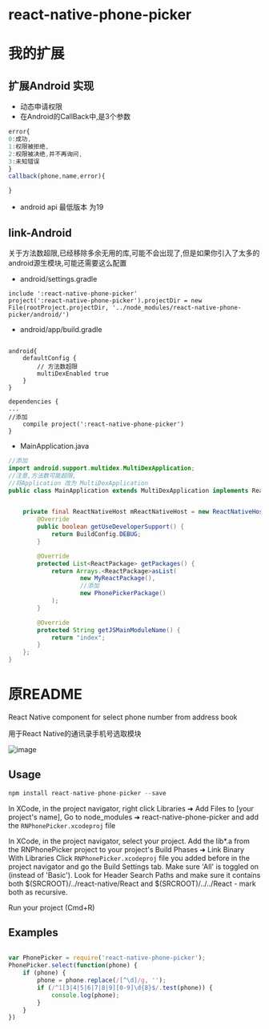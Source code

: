 # react-native-phone-picker

# 我的扩展

## 扩展Android 实现

- 动态申请权限
- 在Android的CallBack中,是3个参数

```js
error{
0:成功,
1:权限被拒绝,
2:权限被决绝,并不再询问,
3:未知错误
}
callback(phone,name,error){

}
```

- android api 最低版本 为19


## link-Android

关于方法数超限,已经移除多余无用的库,可能不会出现了,但是如果你引入了太多的android源生模块,可能还需要这么配置

- android/settings.gradle
```
include ':react-native-phone-picker'
project(':react-native-phone-picker').projectDir = new File(rootProject.projectDir, '../node_modules/react-native-phone-picker/android/')
```
- android/app/build.gradle
```

android{
    defaultConfig {
        // 方法数超限
        multiDexEnabled true
    }
}

dependencies {
...
//添加
    compile project(':react-native-phone-picker')
}
```

- MainApplication.java

```java
//添加
import android.support.multidex.MultiDexApplication;
//注意,方法数可能超限,
//将Application 改为 MultiDexApplication
public class MainApplication extends MultiDexApplication implements ReactApplication {


    private final ReactNativeHost mReactNativeHost = new ReactNativeHost(this) {
        @Override
        public boolean getUseDeveloperSupport() {
            return BuildConfig.DEBUG;
        }

        @Override
        protected List<ReactPackage> getPackages() {
            return Arrays.<ReactPackage>asList(
                    new MyReactPackage(),
                    //添加
                    new PhonePickerPackage()
            );
        }

        @Override
        protected String getJSMainModuleName() {
            return "index";
        }
    };
}

```



# 原README

React Native component for select phone number from address book

用于React Native的通讯录手机号选取模块

![image](https://github.com/Spikef/react-native-phone-picker/raw/master/screenshots.gif)

## Usage

```javascript
npm install react-native-phone-picker --save
```

In XCode, in the project navigator, right click Libraries ➜ Add Files to [your project's name], Go to node_modules ➜ react-native-phone-picker and add the `RNPhonePicker.xcodeproj` file

In XCode, in the project navigator, select your project. Add the lib*.a from the RNPhonePicker project to your project's Build Phases ➜ Link Binary With Libraries Click `RNPhonePicker.xcodeproj` file you added before in the project navigator and go the Build Settings tab. Make sure 'All' is toggled on (instead of 'Basic'). Look for Header Search Paths and make sure it contains  both $(SRCROOT)/../react-native/React and $(SRCROOT)/../../React - mark both as recursive.

Run your project (Cmd+R)

## Examples

```javascript

var PhonePicker = require('react-native-phone-picker');
PhonePicker.select(function(phone) {
    if (phone) {
        phone = phone.replace(/[^\d]/g, '');
        if (/^1[3|4|5|6|7|8|9][0-9]\d{8}$/.test(phone)) {
            console.log(phone);
        }
    }
})
```

